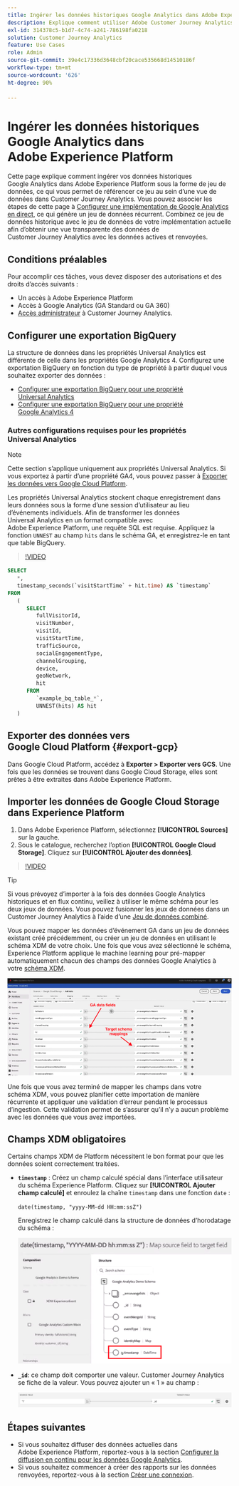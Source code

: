 ```yaml
---
title: Ingérer les données historiques Google Analytics dans Adobe Experience Platform
description: Explique comment utiliser Adobe Customer Journey Analytics pour ingérer vos données Google Analytics dans Adobe Experience Platform.
exl-id: 314378c5-b1d7-4c74-a241-786198fa0218
solution: Customer Journey Analytics
feature: Use Cases
role: Admin
source-git-commit: 39e4c17336d3648cbf20cace535668d14510186f
workflow-type: tm+mt
source-wordcount: '626'
ht-degree: 90%

---
```



# Ingérer les données historiques Google Analytics dans Adobe Experience Platform

Cette page explique comment ingérer vos données historiques Google Analytics dans Adobe Experience Platform sous la forme de jeu de données, ce qui vous permet de référencer ce jeu au sein d’une vue de données dans Customer Journey Analytics. Vous pouvez associer les étapes de cette page à [Configurer une implémentation de Google Analytics en direct](streaming.md), ce qui génère un jeu de données récurrent. Combinez ce jeu de données historique avec le jeu de données de votre implémentation actuelle afin d’obtenir une vue transparente des données de Customer Journey Analytics avec les données actives et renvoyées.

## Conditions préalables

Pour accomplir ces tâches, vous devez disposer des autorisations et des droits d’accès suivants :

* Un accès à Adobe Experience Platform
* Accès à Google Analytics (GA Standard ou GA 360)
* [Accès administrateur](/help/technotes/access-control.md) à Customer Journey Analytics.

## Configurer une exportation BigQuery

La structure de données dans les propriétés Universal Analytics est différente de celle dans les propriétés Google Analytics 4. Configurez une exportation BigQuery en fonction du type de propriété à partir duquel vous souhaitez exporter des données :

* [Configurer une exportation BigQuery pour une propriété Universal Analytics](https://support.google.com/analytics/answer/3416092)
* [Configurer une exportation BigQuery pour une propriété Google Analytics 4](https://support.google.com/analytics/answer/9823238)

### Autres configurations requises pour les propriétés Universal Analytics

>[!NOTE]
>
>Cette section s’applique uniquement aux propriétés Universal Analytics. Si vous exportez à partir d’une propriété GA4, vous pouvez passer à [Exporter les données vers Google Cloud Platform](#export-gcp).

Les propriétés Universal Analytics stockent chaque enregistrement dans leurs données sous la forme d’une session d’utilisateur au lieu d’événements individuels. Afin de transformer les données Universal Analytics en un format compatible avec Adobe Experience Platform, une requête SQL est requise. Appliquez la fonction `UNNEST` au champ `hits` dans le schéma GA, et enregistrez-le en tant que table BigQuery.

>[!VIDEO](https://video.tv.adobe.com/v/332634)

```sql
SELECT
   *,
   timestamp_seconds(`visitStartTime` + hit.time) AS `timestamp` 
FROM
   (
      SELECT
         fullVisitorId,
         visitNumber,
         visitId,
         visitStartTime,
         trafficSource,
         socialEngagementType,
         channelGrouping,
         device,
         geoNetwork,
         hit 
      FROM
         `example_bq_table_*`,
         UNNEST(hits) AS hit 
   )
```

## Exporter des données vers Google Cloud Platform {#export-gcp}

Dans Google Cloud Platform, accédez à **Exporter > Exporter vers GCS**. Une fois que les données se trouvent dans Google Cloud Storage, elles sont prêtes à être extraites dans Adobe Experience Platform.

## Importer les données de Google Cloud Storage dans Experience Platform

1. Dans Adobe Experience Platform, sélectionnez **[!UICONTROL Sources]** sur la gauche.
1. Sous le catalogue, recherchez l’option **[!UICONTROL Google Cloud Storage]**. Cliquez sur **[!UICONTROL Ajouter des données]**.

>[!VIDEO](https://video.tv.adobe.com/v/332676)

>[!TIP]
>
>Si vous prévoyez d’importer à la fois des données Google Analytics historiques et en flux continu, veillez à utiliser le même schéma pour les deux jeux de données. Vous pouvez fusionner les jeux de données dans un Customer Journey Analytics à l’aide d’une [Jeu de données combiné](/help/connections/combined-dataset.md).

Vous pouvez mapper les données d’événement GA dans un jeu de données existant créé précédemment, ou créer un jeu de données en utilisant le schéma XDM de votre choix. Une fois que vous avez sélectionné le schéma, Experience Platform applique le machine learning pour pré-mapper automatiquement chacun des champs des données Google Analytics à votre [schéma XDM](https://experienceleague.adobe.com/docs/experience-platform/xdm/home.html?lang=fr#ui).

![Mappage de schéma mettant en surbrillance les champs de données GA et les mappages de schéma Target](../assets/schema-map.png)

Une fois que vous avez terminé de mapper les champs dans votre schéma XDM, vous pouvez planifier cette importation de manière récurrente et appliquer une validation d’erreur pendant le processus d’ingestion. Cette validation permet de s’assurer qu’il n’y a aucun problème avec les données que vous avez importées.

## Champs XDM obligatoires

Certains champs XDM de Platform nécessitent le bon format pour que les données soient correctement traitées.

* **`timestamp`** : Créez un champ calculé spécial dans l’interface utilisateur du schéma Experience Platform. Cliquez sur **[!UICONTROL Ajouter champ calculé]** et enroulez la chaîne `timestamp` dans une fonction `date` :

  `date(timestamp, "yyyy-MM-dd HH:mm:ssZ")`

  Enregistrez le champ calculé dans la structure de données d’horodatage du schéma :

  ![Horodatage](../assets/timestamp.png)

* **`_id`**: ce champ doit comporter une valeur. Customer Journey Analytics se fiche de la valeur. Vous pouvez ajouter un « 1 » au champ :

  ![ID](../assets/_id.png)

## Étapes suivantes

* Si vous souhaitez diffuser des données actuelles dans Adobe Experience Platform, reportez-vous à la section [Configurer la diffusion en continu pour les données Google Analytics](streaming.md).
* Si vous souhaitez commencer à créer des rapports sur les données renvoyées, reportez-vous à la section [Créer une connexion](/help/connections/create-connection.md).
